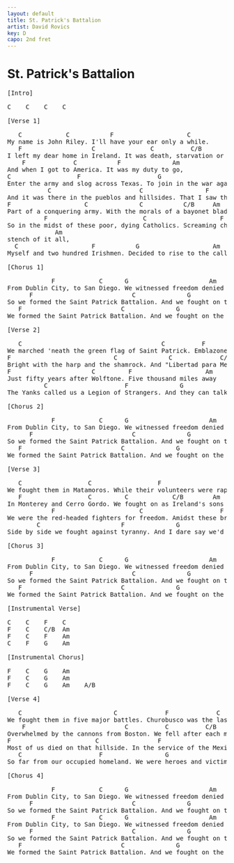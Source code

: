 ```yaml
---
layout: default
title: St. Patrick's Battalion
artist: David Rovics
key: D
capo: 2nd fret
---
```


# St. Patrick's Battalion

<pre>
[Intro]  

C    C    C    C  

[Verse 1]  

   C            C           F                    C  
My name is John Riley. I'll have your ear only a while.  
   F                   C               C          C/B        Am  
I left my dear home in Ireland. It was death, starvation or exile.  
    F             C           F              Am  
And when I got to America. It was my duty to go,  
C                  F                     G                       Am        Am/B  
Enter the army and slog across Texas. To join in the war against Mexico.  
           C                        C                 F                     C  
And it was there in the pueblos and hillsides. That I saw the mistake I had made.  
F                    C              C           C/B     Am  
Part of a conquering army. With the morals of a bayonet blade.  
          F                          C                    F                     
So in the midst of these poor, dying Catholics. Screaming children, the burning  
             Am  
stench of it all,  
  C                    F           G                    Am  
Myself and two hundred Irishmen. Decided to rise to the call...  

[Chorus 1]  

            F            C      G                      Am  
From Dublin City, to San Diego. We witnessed freedom denied  
      F                           C              G                     Am  
So we formed the Saint Patrick Battalion. And we fought on the Mexican side  
   F                           C              G                     Am      Am/B  
We formed the Saint Patrick Battalion. And we fought on the Mexican side  

[Verse 2]  

   C                                      C          F                      C  
We marched 'neath the green flag of Saint Patrick. Emblazoned with "Erin Go Bragh"  
F                            C              C             C/B    Am  
Bright with the harp and the shamrock. And "Libertad para Mexicana"  
F                      C         F                    Am  
Just fifty years after Wolftone. Five thousand miles away  
          C                     F              G                     Am  
The Yanks called us a Legion of Strangers. And they can talk as they may  

[Chorus 2]  

            F            C      G                      Am  
From Dublin City, to San Diego. We witnessed freedom denied  
      F                           C              G                     Am  
So we formed the Saint Patrick Battalion. And we fought on the Mexican side  
   F                           C              G                     Am      Am/B  
We formed the Saint Patrick Battalion. And we fought on the Mexican side  

[Verse 3]  

   C                  C                  F                          C  
We fought them in Matamoros. While their volunteers were raping the nuns  
   F                  C         C            C/B        Am  
In Monterey and Cerro Gordo. We fought on as Ireland's sons  
            F                       C                     F                       Am  
We were the red-headed fighters for freedom. Amidst these brown-skinned women and men  
        C                      F              G                    Am  
Side by side we fought against tyranny. And I dare say we'd do it again  

[Chorus 3]  

            F            C      G                      Am  
From Dublin City, to San Diego. We witnessed freedom denied  
      F                           C              G                     Am  
So we formed the Saint Patrick Battalion. And we fought on the Mexican side  
   F                           C              G                     Am      Am/B  
We formed the Saint Patrick Battalion. And we fought on the Mexican side  

[Instrumental Verse]  

C    C    F    C  
F    C    C/B  Am  
F    C    F    Am  
C    F    G    Am  

[Instrumental Chorus]  

F    C    G    Am  
F    C    G    Am  
F    C    G    Am    A/B  

[Verse 4]  

   C                         C             F             C  
We fought them in five major battles. Churobusco was the last  
    F                           C          C          C/B         Am  
Overwhelmed by the cannons from Boston. We fell after each mortar blast  
F                       C                F                      Am  
Most of us died on that hillside. In the service of the Mexican state  
   C                     F                 G                     Am  
So far from our occupied homeland. We were heroes and victims of fate  

[Chorus 4]  

            F            C      G                      Am  
From Dublin City, to San Diego. We witnessed freedom denied  
      F                           C              G                     Am  
So we formed the Saint Patrick Battalion. And we fought on the Mexican side  
            F            C      G                      Am  
From Dublin City, to San Diego. We witnessed freedom denied  
      F                           C              G                     Am  
So we formed the Saint Patrick Battalion. And we fought on the Mexican side  
   F                           C              G                     Am      Am/B  
We formed the Saint Patrick Battalion. And we fought on the Mexican side  
</pre>
